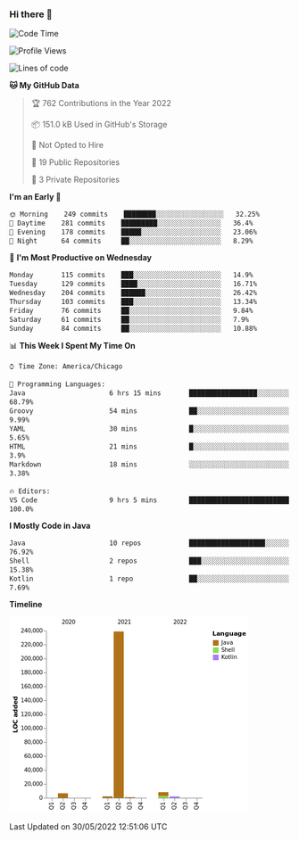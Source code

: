 ### Hi there 👋


<!--START_SECTION:waka-->
![Code Time](http://img.shields.io/badge/Code%20Time-2%2C276%20hrs%201%20min-blue)

![Profile Views](http://img.shields.io/badge/Profile%20Views-0-blue)

![Lines of code](https://img.shields.io/badge/From%20Hello%20World%20I%27ve%20Written-259%20Thousand%20lines%20of%20code-blue)

**🐱 My GitHub Data** 

> 🏆 762 Contributions in the Year 2022
 > 
> 📦 151.0 kB Used in GitHub's Storage 
 > 
> 🚫 Not Opted to Hire
 > 
> 📜 19 Public Repositories 
 > 
> 🔑 3 Private Repositories  
 > 
**I'm an Early 🐤** 

```text
🌞 Morning    249 commits    ████████░░░░░░░░░░░░░░░░░   32.25% 
🌆 Daytime    281 commits    █████████░░░░░░░░░░░░░░░░   36.4% 
🌃 Evening    178 commits    █████░░░░░░░░░░░░░░░░░░░░   23.06% 
🌙 Night      64 commits     ██░░░░░░░░░░░░░░░░░░░░░░░   8.29%

```
📅 **I'm Most Productive on Wednesday** 

```text
Monday       115 commits    ███░░░░░░░░░░░░░░░░░░░░░░   14.9% 
Tuesday      129 commits    ████░░░░░░░░░░░░░░░░░░░░░   16.71% 
Wednesday    204 commits    ██████░░░░░░░░░░░░░░░░░░░   26.42% 
Thursday     103 commits    ███░░░░░░░░░░░░░░░░░░░░░░   13.34% 
Friday       76 commits     ██░░░░░░░░░░░░░░░░░░░░░░░   9.84% 
Saturday     61 commits     ██░░░░░░░░░░░░░░░░░░░░░░░   7.9% 
Sunday       84 commits     ██░░░░░░░░░░░░░░░░░░░░░░░   10.88%

```


📊 **This Week I Spent My Time On** 

```text
⌚︎ Time Zone: America/Chicago

💬 Programming Languages: 
Java                     6 hrs 15 mins       █████████████████░░░░░░░░   68.79% 
Groovy                   54 mins             ██░░░░░░░░░░░░░░░░░░░░░░░   9.99% 
YAML                     30 mins             █░░░░░░░░░░░░░░░░░░░░░░░░   5.65% 
HTML                     21 mins             █░░░░░░░░░░░░░░░░░░░░░░░░   3.9% 
Markdown                 18 mins             ░░░░░░░░░░░░░░░░░░░░░░░░░   3.38%

🔥 Editors: 
VS Code                  9 hrs 5 mins        █████████████████████████   100.0%

```

**I Mostly Code in Java** 

```text
Java                     10 repos            ███████████████████░░░░░░   76.92% 
Shell                    2 repos             ███░░░░░░░░░░░░░░░░░░░░░░   15.38% 
Kotlin                   1 repo              ██░░░░░░░░░░░░░░░░░░░░░░░   7.69%

```


**Timeline**

![Chart not found](https://raw.githubusercontent.com/powercasgamer/powercasgamer/master/charts/bar_graph.png) 


 Last Updated on 30/05/2022 12:51:06 UTC
<!--END_SECTION:waka-->

